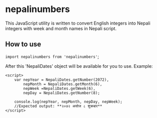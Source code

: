 # nepalinumbers
This JavaScript utility is written to convert English integers into Nepali integers with week and month names in Nepali script.

## How to use

`import nepalinumbers from 'nepalinumbers'`;

After this 'NepaliDates' object will be available for you to use. Example:

	<script>
		var nepYear = NepaliDates.getNumber(2072),
			nepMonth = NepaliDates.getMonth(6),
			nepWeek =NepaliDates.getWeek(6),
			nepDay = NepaliDates.getNumber(8);

		console.log(nepYear, nepMonth, nepDay, nepWeek);
		//Expected output: **२०७२ असोज ८ शुक्रबार**
	</script>
